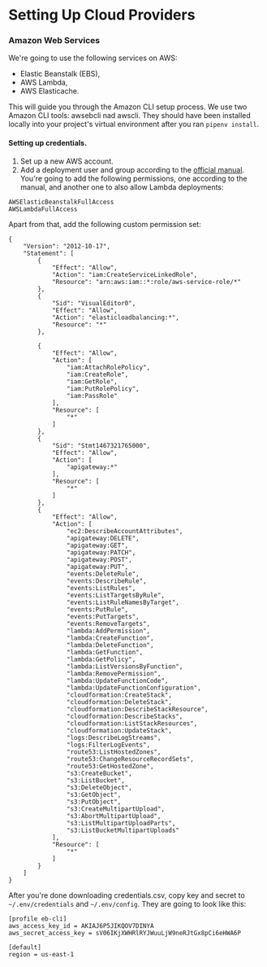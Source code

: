 # Setting Up Cloud Providers

### Amazon Web Services

We're going to use the following services on AWS:

- Elastic Beanstalk (EBS),
- AWS Lambda,
- AWS Elasticache.

This will guide you through the Amazon CLI setup process. We use two Amazon CLI tools: awsebcli nad awscli.
They should have been installed locally into your project's virtual environment after you ran `pipenv install`.

#### Setting up credentials.

1. Set up a new AWS account.
2. Add a deployment user and group according to the [official manual](https://aws.amazon.com/ru/getting-started/tutorials/set-up-command-line-elastic-beanstalk/). You're going to add the following permissions, one according to the manual, and another one to also allow Lambda deployments:

```
AWSElasticBeanstalkFullAccess
AWSLambdaFullAccess

```

Apart from that, add the following custom permission set:

```
{
    "Version": "2012-10-17",
    "Statement": [
        {
            "Effect": "Allow",
            "Action": "iam:CreateServiceLinkedRole",
            "Resource": "arn:aws:iam::*:role/aws-service-role/*"
        },
        {
            "Sid": "VisualEditor0",
            "Effect": "Allow",
            "Action": "elasticloadbalancing:*",
            "Resource": "*"
        },

        {
            "Effect": "Allow",
            "Action": [
                "iam:AttachRolePolicy",
                "iam:CreateRole",
                "iam:GetRole",
                "iam:PutRolePolicy",
                "iam:PassRole"
            ],
            "Resource": [
                "*"
            ]
        },
        {
            "Sid": "Stmt1467321765000",
            "Effect": "Allow",
            "Action": [
                "apigateway:*"
            ],
            "Resource": [
                "*"
            ]
        },        
        {
            "Effect": "Allow",
            "Action": [
                "ec2:DescribeAccountAttributes",
                "apigateway:DELETE",
                "apigateway:GET",
                "apigateway:PATCH",
                "apigateway:POST",
                "apigateway:PUT",
                "events:DeleteRule",
                "events:DescribeRule",
                "events:ListRules",
                "events:ListTargetsByRule",
                "events:ListRuleNamesByTarget",
                "events:PutRule",
                "events:PutTargets",
                "events:RemoveTargets",
                "lambda:AddPermission",
                "lambda:CreateFunction",
                "lambda:DeleteFunction",
                "lambda:GetFunction",
                "lambda:GetPolicy",
                "lambda:ListVersionsByFunction",
                "lambda:RemovePermission",
                "lambda:UpdateFunctionCode",
                "lambda:UpdateFunctionConfiguration",
                "cloudformation:CreateStack",
                "cloudformation:DeleteStack",
                "cloudformation:DescribeStackResource",
                "cloudformation:DescribeStacks",
                "cloudformation:ListStackResources",
                "cloudformation:UpdateStack",
                "logs:DescribeLogStreams",
                "logs:FilterLogEvents",
                "route53:ListHostedZones",
                "route53:ChangeResourceRecordSets",
                "route53:GetHostedZone",
                "s3:CreateBucket",
                "s3:ListBucket",
                "s3:DeleteObject",
                "s3:GetObject",
                "s3:PutObject",
                "s3:CreateMultipartUpload",
                "s3:AbortMultipartUpload",
                "s3:ListMultipartUploadParts",
                "s3:ListBucketMultipartUploads"
            ],
            "Resource": [
                "*"
            ]
        }
    ]
}
```

After you're done downloading credentials.csv, copy key and secret to `~/.env/credentials` and `~/.env/config`. They are going to look like this:

```
[profile eb-cli]
aws_access_key_id = AKIAJ6P5JIKQOV7DINYA
aws_secret_access_key = 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

[default]
region = us-east-1
```


